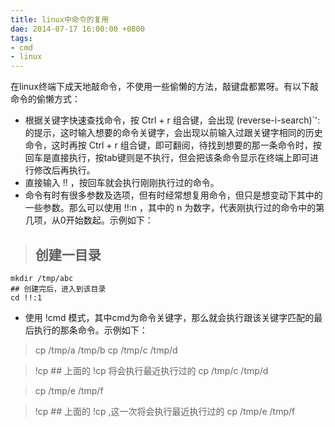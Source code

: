 ```yaml
---
title: linux中命令的复用
dae: 2014-07-17 16:00:00 +0800
tags:
- cmd
- linux
---
```


在linux终端下成天地敲命令，不使用一些偷懒的方法，敲键盘都累呀。有以下敲命令的偷懒方式：

- 根据关键字快速查找命令，按 Ctrl + r 组合键，会出现 (reverse-i-search)`': 的提示，这时输入想要的命令关键字，会出现以前输入过跟关键字相同的历史命令，这时再按 Ctrl + r 组合键，即可翻阅，待找到想要的那一条命令时，按回车是直接执行，按tab键则是不执行，但会把该条命令显示在终端上即可进行修改后再执行。
- 直接输入 !! ，按回车就会执行刚刚执行过的命令。
- 命令有时有很多参数及选项，但有时经常想复用命令，但只是想变动下其中的一些参数。那么可以使用 !!:n ，其中的 n 为数字，代表刚执行过的命令中的第几项，从0开始数起。示例如下：

>	## 创建一目录
	mkdir /tmp/abc
	## 创建完后，进入到该目录
	cd !!:1

- 使用 !cmd 模式，其中cmd为命令关键字，那么就会执行跟该关键字匹配的最后执行的那条命令。示例如下：


>	cp /tmp/a /tmp/b
	cp /tmp/c /tmp/d
	
>	!cp
	## 上面的 !cp 将会执行最近执行过的 cp /tmp/c /tmp/d
	
>	cp /tmp/e /tmp/f
	
>	!cp
	## 上面的 !cp ,这一次将会执行最近执行过的 cp /tmp/e /tmp/f
